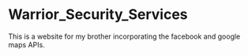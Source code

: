 # Warrior_Security_Services
This is a website for my brother incorporating the facebook and google maps APIs.

